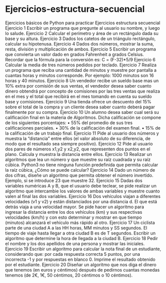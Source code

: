 # Ejercicios-estructura-secuencial
Ejercicios básicos de Python para practicar
Ejercicios estructura secuencial
Ejercicio 1
Escribir un programa que pregunte al usuario su nombre, y luego lo salude.
Ejercicio 2
Calcular el perímetro y área de un rectángulo dada su base y su altura.
Ejercicio 3
Dados los catetos de un triángulo rectángulo, calcular su hipotenusa.
Ejercicio 4
Dados dos números, mostrar la suma, resta, división y multiplicación de ambos.
Ejercicio 5
Escribir un programa que convierta un valor dado en grados Fahrenheit a grados Celsius. Recordar que la fórmula para la conversión es:
C = (F-32)*5/9
Ejercicio 6
Calcular la media de tres números pedidos por teclado.
Ejercicio 7
Realiza un programa que reciba una cantidad de minutos y muestre por pantalla a cuantas horas y minutos corresponde.
Por ejemplo: 1000 minutos son 16 horas y 40 minutos.
Ejercicio 8
Un vendedor recibe un sueldo base mas un 10% extra por comisión de sus ventas, el vendedor desea saber cuanto dinero obtendrá por concepto de comisiones por las tres ventas que realiza en el mes y el total que recibirá en el mes tomando en cuenta su sueldo base y comisiones.
Ejercicio 9
Una tienda ofrece un descuento del 15% sobre el total de la compra y un cliente desea saber cuanto deberá pagar finalmente por su compra.
Ejercicio 10
Un alumno desea saber cual será su calificación final en la materia de Algoritmos. Dicha calificación se compone de los siguientes porcentajes:
•	55% del promedio de sus tres calificaciones parciales.
•	30% de la calificación del examen final.
•	15% de la calificación de un trabajo final.
Ejercicio 11
Pide al usuario dos números y muestra la “distancia” entre ellos (el valor absoluto de su diferencia, de modo que el resultado sea siempre positivo).
Ejercicio 12
Pide al usuario dos pares de números x1,y2 y x2,y2, que representen dos puntos en el plano. Calcula y muestra la distancia entre ellos.
Ejercicio 13
Realizar un algoritmos que lea un número y que muestre su raíz cuadrada y su raíz cúbica. Python3 no tiene ninguna función predefinida que permita calcular la raíz cúbica, ¿Cómo se puede calcular?
Ejercicio 14
Dado un número de dos cifras, diseñe un algoritmo que permita obtener el número invertido. Ejemplo, si se introduce 23 que muestre 32.
Ejercicio 15
Dadas dos variables numéricas A y B, que el usuario debe teclear, se pide realizar un algoritmo que intercambie los valores de ambas variables y muestre cuanto valen al final las dos variables.
Ejercicio 16
Dos vehículos viajan a diferentes velocidades (v1 y v2) y están distanciados por una distancia d. El que está detrás viaja a una velocidad mayor. Se pide hacer un algoritmo para ingresar la distancia entre los dos vehículos (km) y sus respectivas velocidades (km/h) y con esto determinar y mostrar en que tiempo (minutos) alcanzará el vehículo más rápido al otro.
Ejercicio 17
Un ciclista parte de una ciudad A a las HH horas, MM minutos y SS segundos. El tiempo de viaje hasta llegar a otra ciudad B es de T segundos. Escribir un algoritmo que determine la hora de llegada a la ciudad B.
Ejercicio 18
Pedir el nombre y los dos apellidos de una persona y mostrar las iniciales.
Ejercicio 19
Escribir un algoritmo para calcular la nota final de un estudiante, considerando que: por cada respuesta correcta 5 puntos, por una incorrecta -1 y por respuestas en blanco 0. Imprime el resultado obtenido por el estudiante.
Ejercicio 20
Diseñar un algoritmo que nos diga el dinero que tenemos (en euros y céntimos) después de pedirnos cuantas monedas tenemos (de 2€, 1€, 50 céntimos, 20 céntimos o 10 céntimos).
